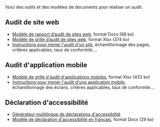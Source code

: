 Voici des outils et des modèles de documents pour réaliser un audit.

## Audit de site web

* [Modèle de rapport d’audit de sites web](../raweb1/files/raweb1-lu-modele-rapport-audit.docx), format Docx (68 ko)
* [Modèle de grille d’audit de sites web](../raweb1/files/raweb1-lu-modele-grille-audit.xlsx), format Xlsx (374 ko)
* [Instructions pour mener l'audit d'un site](../raweb1/methodo-test.html#Évaluation-de-la-conformité-à-la-norme-de-référence), échantillonnage des pages, critères applicables, taux de conformité…. 

## Audit d'application mobile

* [Modèle de grille d'audit d'applications mobiles](../files/modele-grille-audit-appli-mobiles.xlsx), format Xlsx (433 ko)
* [Instructions pour mener l'audit d'une application mobile](../raam1.1/methodologie.html#Évaluation-de-la-conformité-à-la-norme-de-référence), échantillonnage des écrans, critères applicables, taux de conformité…. 

## Déclaration d'accessibilité

* [Générateur multilingue de déclarations d'accessibilité](./decla.html)
* [Modèle de déclaration d'accessibilité en français](../files/template-decla-fr.docx), format Docx (29 ko) 
